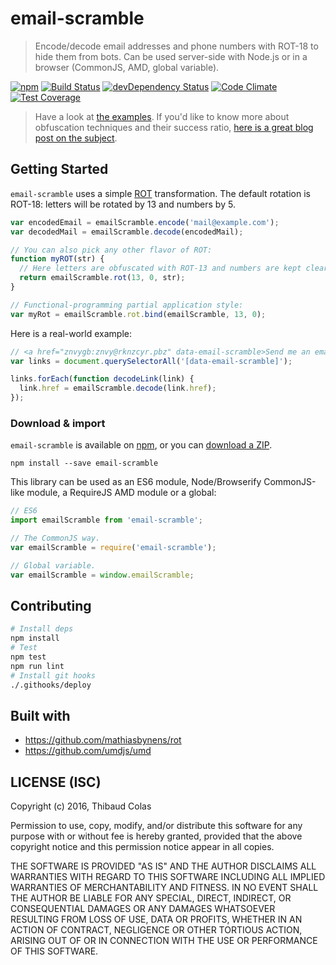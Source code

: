 email-scramble
==============

> Encode/decode email addresses and phone numbers with ROT-18 to hide them from bots. Can be used server-side with Node.js or in a browser (CommonJS, AMD, global variable).

[![npm](https://img.shields.io/npm/v/email-scramble.svg?style=flat-square)](https://www.npmjs.com/package/email-scramble) [![Build Status](https://img.shields.io/travis/thibaudcolas/email-scramble.svg?style=flat-square)](https://travis-ci.org/thibaudcolas/email-scramble) [![devDependency Status](https://img.shields.io/david/dev/thibaudcolas/email-scramble.svg?style=flat-square)](https://david-dm.org/thibaudcolas/email-scramble#info=devDependencies) [![Code Climate](https://img.shields.io/codeclimate/github/thibaudcolas/email-scramble.svg?style=flat-square)](https://codeclimate.com/github/thibaudcolas/email-scramble) [![Test Coverage](https://img.shields.io/codeclimate/coverage/github/thibaudcolas/email-scramble.svg?style=flat-square)](https://codeclimate.com/github/thibaudcolas/email-scramble)

> Have a look at [the examples](https://rawgit.com/thibaudcolas/email-scramble/master/examples/index.html).
> If you'd like to know more about obfuscation techniques and their success ratio, [here is a great blog post on the subject](http://techblog.tilllate.com/2008/07/20/ten-methods-to-obfuscate-e-mail-addresses-compared/).

## Getting Started

`email-scramble` uses a simple [ROT](https://en.wikipedia.org/wiki/ROT13) transformation. The default rotation is ROT-18: letters will be rotated by 13 and numbers by 5.

```js
var encodedEmail = emailScramble.encode('mail@example.com');
var decodedMail = emailScramble.decode(encodedMail);

// You can also pick any other flavor of ROT:
function myROT(str) {
  // Here letters are obfuscated with ROT-13 and numbers are kept clear.
  return emailScramble.rot(13, 0, str);
}

// Functional-programming partial application style:
var myRot = emailScramble.rot.bind(emailScramble, 13, 0);
```

Here is a real-world example:

```js
// <a href="znvygb:znvy@rknzcyr.pbz" data-email-scramble>Send me an email!</a>
var links = document.querySelectorAll('[data-email-scramble]');

links.forEach(function decodeLink(link) {
  link.href = emailScramble.decode(link.href);
});
```

### Download & import

`email-scramble` is available on [npm](https://www.npmjs.com/package/email-scramble), or you can [download a ZIP](https://github.com/thibaudcolas/email-scramble/releases).

```
npm install --save email-scramble
```

This library can be used as an ES6 module, Node/Browserify CommonJS-like module, a RequireJS AMD module or a global:

```js
// ES6
import emailScramble from 'email-scramble';

// The CommonJS way.
var emailScramble = require('email-scramble');

// Global variable.
var emailScramble = window.emailScramble;
```

## Contributing

```bash
# Install deps
npm install
# Test
npm test
npm run lint
# Install git hooks
./.githooks/deploy
```

## Built with

- https://github.com/mathiasbynens/rot
- https://github.com/umdjs/umd

## LICENSE (ISC)

Copyright (c) 2016, Thibaud Colas

Permission to use, copy, modify, and/or distribute this software for any
purpose with or without fee is hereby granted, provided that the above
copyright notice and this permission notice appear in all copies.

THE SOFTWARE IS PROVIDED "AS IS" AND THE AUTHOR DISCLAIMS ALL WARRANTIES
WITH REGARD TO THIS SOFTWARE INCLUDING ALL IMPLIED WARRANTIES OF
MERCHANTABILITY AND FITNESS. IN NO EVENT SHALL THE AUTHOR BE LIABLE FOR
ANY SPECIAL, DIRECT, INDIRECT, OR CONSEQUENTIAL DAMAGES OR ANY DAMAGES
WHATSOEVER RESULTING FROM LOSS OF USE, DATA OR PROFITS, WHETHER IN AN
ACTION OF CONTRACT, NEGLIGENCE OR OTHER TORTIOUS ACTION, ARISING OUT OF
OR IN CONNECTION WITH THE USE OR PERFORMANCE OF THIS SOFTWARE.
